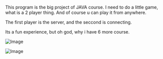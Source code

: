This program is the big project of JAVA course. 
I need to do a little game, what is a 2 player thing. And of course u can play it from anywhere.

The first player is the server, and the seccond is connecting. 

Its a fun experience, but oh god, why i have 6 more course.

![Image](https://github.com/user-attachments/assets/b094facd-95e3-4295-9880-745824bf174f)

![Image](https://github.com/user-attachments/assets/c3d9d254-1599-4c5f-9cb5-56527c28028c)
